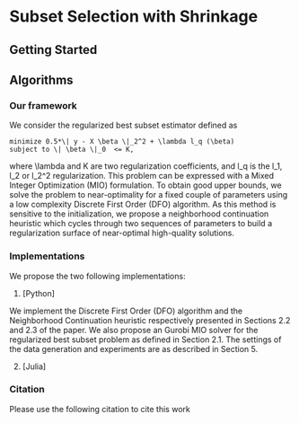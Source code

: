 # Subset Selection with Shrinkage 

## Getting Started

## Algorithms

### Our framework

We consider the regularized best subset estimator defined as 
```
minimize 0.5*\| y - X \beta \|_2^2 + \lambda l_q (\beta)
subject to \| \beta \|_0  <= K,
```
where \lambda and K are two regularization coefficients, and l_q is the l_1, l_2 or l_2^2 regularization. This problem can be expressed with a Mixed Integer Optimization (MIO) formulation. To obtain good upper bounds,  we solve the problem to near-optimality for a fixed couple of parameters using a low complexity Discrete First Order (DFO) algorithm. As this method is sensitive to the initialization, we propose a neighborhood continuation heuristic which cycles through two sequences of parameters to build a regularization surface of near-optimal high-quality solutions.



### Implementations

We propose the two following implementations:

1. [Python]

We implement the Discrete First Order (DFO) algorithm and the Neighborhood Continuation heuristic respectively presented in Sections 2.2 and 2.3 of the paper. We also propose an Gurobi MIO solver for the regularized best subset problem as defined in Section 2.1. The settings of the data generation and experiments are as described in Section 5.

2. [Julia]


### Citation

Please use the following citation to cite this work

```
